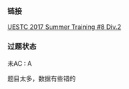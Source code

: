 ### 链接

[UESTC 2017 Summer Training #8 Div.2](https://vjudge.net/contest/170144)



### 过题状态

未AC : A

题目太多，数据有些错的



